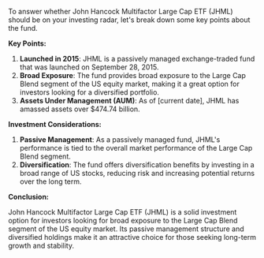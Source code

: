 To answer whether John Hancock Multifactor Large Cap ETF (JHML) should be on your investing radar, let's break down some key points about the fund.

**Key Points:**

1.  **Launched in 2015**: JHML is a passively managed exchange-traded fund that was launched on September 28, 2015.
2.  **Broad Exposure**: The fund provides broad exposure to the Large Cap Blend segment of the US equity market, making it a great option for investors looking for a diversified portfolio.
3.  **Assets Under Management (AUM)**: As of [current date], JHML has amassed assets over $474.74 billion.

**Investment Considerations:**

1.  **Passive Management**: As a passively managed fund, JHML's performance is tied to the overall market performance of the Large Cap Blend segment.
2.  **Diversification**: The fund offers diversification benefits by investing in a broad range of US stocks, reducing risk and increasing potential returns over the long term.

**Conclusion:**

John Hancock Multifactor Large Cap ETF (JHML) is a solid investment option for investors looking for broad exposure to the Large Cap Blend segment of the US equity market. Its passive management structure and diversified holdings make it an attractive choice for those seeking long-term growth and stability.
